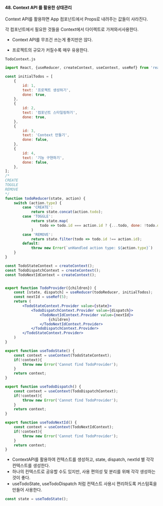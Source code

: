 #### 48. Context API 를 활용한 상태관리

Context API를 활용하면 App 컴포넌트에서 Props로 내려주는 값들이 사라진다.

각 컴포넌트에서 필요한 것들을 Context에서 다이렉트로 가져와서사용한다.

* Context API를 무조건 쓰는게 좋지만은 않다.
- 프로젝트의 규모가 커질수록 매우 유용한다.

`TodoContext.js`
```jsx
import React, {useReducer, createContext, useContext, useRef} from 'react';

const initialTodos = [
    {
        id: 1,
        text: '프로젝트 생성하기',
        done: true,
    },
    {
        id: 2,
        text: '컴포넌트 스타일링하기',
        done: true,
    },
    {
        id: 3,
        text: 'Context 만둘기',
        done: false,
    },
    {
        id: 4,
        text: '기능 구현하기',
        done: false,
    },
];
/*
CREATE
TOGGLE
REMOVE
*/
function todoReducer(state, action) {
    switch (action.type) {
        case 'CREATE':
            return state.concat(action.todo);
        case 'TOGGLE':
            return state.map(
                todo => todo.id === action.id ? {...todo, done: !todo.done } : todo
            )
        case 'REMOVE':
            return state.filter(todo => todo.id !== action.id);
        default:
            throw new Error(`unHandled action type: ${action.type}`)
    }
}

const TodoStateContext = createContext();
const TodoDispatchContext = createContext();
const TodoNextIdContext = createContext();


export function TodoProvider({children}) {
    const [state, dispatch] = useReducer(todoReducer, initialTodos);
    const nextId = useRef(5);
    return (
        <TodoStateContext.Provider value={state}>
            <TodoDispatchContext.Provider value={dispatch}>
                <TodoNextIdContext.Provider value={nextId}>
                    {children}
                </TodoNextIdContext.Provider>
            </TodoDispatchContext.Provider>
        </TodoStateContext.Provider>
    )
}

export function useTodoState() {
    const context = useContext(TodoStateContext);
    if(!context){
        throw new Error('Cannot find TodoProvider');
    }
    return context;
}

export function useTodoDispatch() {
    const context = useContext(TodoDispatchContext);
    if(!context){
        throw new Error('Cannot find TodoProvider');
    }
    return context;
}

export function useTodoNextId() {
    const context = useContext(TodoNextIdContext);
    if(!context){
        throw new Error('Cannot find TodoProvider');
    }
    return context;
}
```

- ContextAPI를 활용하여 컨텍스트를 생성하고, state, dispatch, nextId 별 각각 컨텍스트를 생성한다.
- 하나의 컨텍스트로 공유할 수도 있지만, 사용 편의성 및 분리를 위해 각각 생성하는 것이 좋다.
- useTodoState, useTodoDispatch 처럼 컨텍스트 사용시  편리하도록 커스텀훅을 만들어 사용한다.

```jsx
const state = useTodoState();
```

